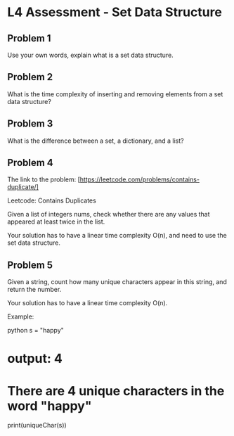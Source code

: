 # L4 Assessment - Set Data Structure

## Problem 1

Use your own words, explain what is a set data structure.

## Problem 2

What is the time complexity of inserting and removing elements from a set data structure?

## Problem 3

What is the difference between a set, a dictionary, and a list?

## Problem 4

The link to the problem:
[https://leetcode.com/problems/contains-duplicate/]

Leetcode: Contains Duplicates

Given a list of integers nums, check whether there are any values that appeared at least twice in the list.

Your solution has to have a linear time complexity O(n), and need to use the set data structure.

## Problem 5

Given a string, count how many unique characters appear in this string, and return the number.

Your solution has to have a linear time complexity O(n).

Example:

python
s = "happy"

# output: 4

# There are 4 unique characters in the word "happy"

print(uniqueChar(s))

